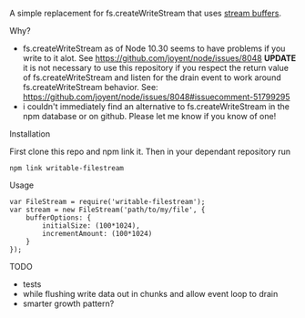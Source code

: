 A simple replacement for fs.createWriteStream that uses [stream buffers](https://www.npmjs.org/package/stream-buffers).  

Why? 
- fs.createWriteStream as of Node 10.30 seems to have problems if you write to it alot. See https://github.com/joyent/node/issues/8048 **UPDATE** it is not necessary to use this repository if you respect the return value of fs.createWriteStream and listen for the drain event to work around fs.createWriteStream behavior.  See:  https://github.com/joyent/node/issues/8048#issuecomment-51799295
- i couldn't immediately find an alternative to fs.createWriteStream in the npm database or on github.  Please let me know if you know of one!

Installation

First clone this repo and npm link it.  Then in your dependant repository run
```
npm link writable-filestream
```

Usage
```
var FileStream = require('writable-filestream');
var stream = new FileStream('path/to/my/file', {
    bufferOptions: {
        initialSize: (100*1024),
        incrementAmount: (100*1024)
    }
});
```

TODO
- tests
- while flushing write data out in chunks and allow event loop to drain
- smarter growth pattern?
